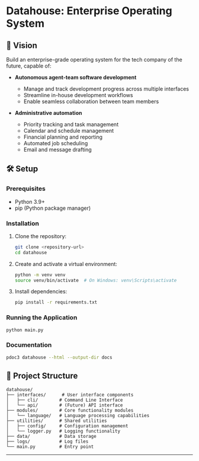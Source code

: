 # Datahouse: Enterprise Operating System

## 🚀 Vision
Build an enterprise-grade operating system for the tech company of the future, capable of:
- **Autonomous agent-team software development**
  - Manage and track development progress across multiple interfaces
  - Streamline in-house development workflows
  - Enable seamless collaboration between team members

- **Administrative automation**
  - Priority tracking and task management
  - Calendar and schedule management
  - Financial planning and reporting
  - Automated job scheduling
  - Email and message drafting

## 🛠️ Setup

### Prerequisites
- Python 3.9+
- pip (Python package manager)

### Installation
1. Clone the repository:
   ```bash
   git clone <repository-url>
   cd datahouse
   ```

2. Create and activate a virtual environment:
   ```bash
   python -m venv venv
   source venv/bin/activate  # On Windows: venv\Scripts\activate
   ```

3. Install dependencies:
   ```bash
   pip install -r requirements.txt
   ```

### Running the Application
```bash
python main.py
```

### Documentation
```bash
pdoc3 datahouse --html --output-dir docs
```

## 📂 Project Structure
```
datahouse/
├── interfaces/      # User interface components
│   ├── cli/        # Command Line Interface
│   └── api/        # (Future) API interface
├── modules/        # Core functionality modules
│   └── language/   # Language processing capabilities
├── utilities/      # Shared utilities
│   ├── config/     # Configuration management
│   └── logger.py   # Logging functionality
├── data/           # Data storage
├── logs/           # Log files
└── main.py         # Entry point
```
---
